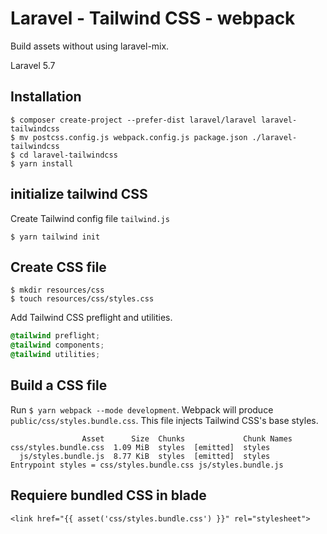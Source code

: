 # Laravel - Tailwind CSS - webpack	
Build assets without using laravel-mix.	

Laravel 5.7

## Installation	

```
$ composer create-project --prefer-dist laravel/laravel laravel-tailwindcss
$ mv postcss.config.js webpack.config.js package.json ./laravel-tailwindcss 
$ cd laravel-tailwindcss
$ yarn install
```

## initialize tailwind CSS

Create Tailwind config file `tailwind.js`

```
$ yarn tailwind init
```

## Create CSS file

```
$ mkdir resources/css
$ touch resources/css/styles.css
```

Add Tailwind CSS preflight and utilities.

```resources/css/styles.css
@tailwind preflight;
@tailwind components;
@tailwind utilities;
```

## Build a CSS file	

Run `$ yarn webpack --mode development`. Webpack will produce `public/css/styles.bundle.css`. This file injects Tailwind CSS's base styles.	

```
                Asset      Size  Chunks             Chunk Names
css/styles.bundle.css  1.09 MiB  styles  [emitted]  styles
  js/styles.bundle.js  8.77 KiB  styles  [emitted]  styles
Entrypoint styles = css/styles.bundle.css js/styles.bundle.js
```

## Requiere bundled CSS in blade
```
<link href="{{ asset('css/styles.bundle.css') }}" rel="stylesheet">
```
